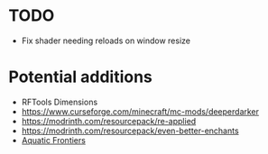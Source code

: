 # TODO
 - Fix shader needing reloads on window resize
 
# Potential additions
 - RFTools Dimensions
 - https://www.curseforge.com/minecraft/mc-mods/deeperdarker
 - https://modrinth.com/resourcepack/re-applied
 - https://modrinth.com/resourcepack/even-better-enchants
 - [Aquatic Frontiers](https://modrinth.com/mod/aquatic-frontiers)